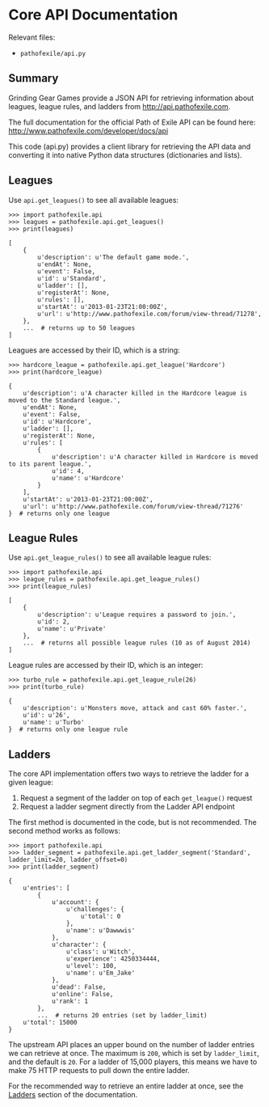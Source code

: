 Core API Documentation
======================

Relevant files:

* `pathofexile/api.py`

Summary
-------

Grinding Gear Games provide a JSON API for retrieving information about
leagues, league rules, and ladders from http://api.pathofexile.com.

The full documentation for the official Path of Exile API can be found here:
http://www.pathofexile.com/developer/docs/api

This code (api.py) provides a client library for retrieving the API data and
converting it into native Python data structures (dictionaries and lists).

Leagues
-------

Use `api.get_leagues()` to see all available leagues:

    >>> import pathofexile.api
    >>> leagues = pathofexile.api.get_leagues()
    >>> print(leagues)

    [
        {
            u'description': u'The default game mode.',
            u'endAt': None,
            u'event': False,
            u'id': u'Standard',
            u'ladder': [],
            u'registerAt': None,
            u'rules': [],
            u'startAt': u'2013-01-23T21:00:00Z',
            u'url': u'http://www.pathofexile.com/forum/view-thread/71278',
        },
        ...  # returns up to 50 leagues
    ]

Leagues are accessed by their ID, which is a string:

    >>> hardcore_league = pathofexile.api.get_league('Hardcore')
    >>> print(hardcore_league)

    {
        u'description': u'A character killed in the Hardcore league is moved to the Standard league.',
        u'endAt': None,
        u'event': False,
        u'id': u'Hardcore',
        u'ladder': [],
        u'registerAt': None,
        u'rules': [
            {
                u'description': u'A character killed in Hardcore is moved to its parent league.',
                u'id': 4,
                u'name': u'Hardcore'
            }
        ],
        u'startAt': u'2013-01-23T21:00:00Z',
        u'url': u'http://www.pathofexile.com/forum/view-thread/71276'
    }  # returns only one league


League Rules
------------

Use `api.get_league_rules()` to see all available league rules:

    >>> import pathofexile.api
    >>> league_rules = pathofexile.api.get_league_rules()
    >>> print(league_rules)

    [
        {
            u'description': u'League requires a password to join.',
            u'id': 2,
            u'name': u'Private'
        },
        ...  # returns all possible league rules (10 as of August 2014)
    ]

League rules are accessed by their ID, which is an integer:

    >>> turbo_rule = pathofexile.api.get_league_rule(26)
    >>> print(turbo_rule)

    {
        u'description': u'Monsters move, attack and cast 60% faster.',
        u'id': u'26',
        u'name': u'Turbo'
    }  # returns only one league rule


Ladders
-------

The core API implementation offers two ways to retrieve the ladder for a given
league:

1. Request a segment of the ladder on top of each `get_league()` request
2. Request a ladder segment directly from the Ladder API endpoint

The first method is documented in the code, but is not recommended. The second
method works as follows:

    >>> import pathofexile.api
    >>> ladder_segment = pathofexile.api.get_ladder_segment('Standard', ladder_limit=20, ladder_offset=0)
    >>> print(ladder_segment)

    {
        u'entries': [
            {
                u'account': {
                    u'challenges': {
                        u'total': 0
                    },
                    u'name': u'Dawwwis'
                },
                u'character': {
                    u'class': u'Witch',
                    u'experience': 4250334444,
                    u'level': 100,
                    u'name': u'Em_Jake'
                },
                u'dead': False,
                u'online': False,
                u'rank': 1
            },
            ...  # returns 20 entries (set by ladder_limit)
        u'total': 15000
    }

The upstream API places an upper bound on the number of ladder entries we can
retrieve at once. The maximum is `200`, which is set by `ladder_limit`, and the
default is `20`. For a ladder of 15,000 players, this means we have to make 75
HTTP requests to pull down the entire ladder.

For the recommended way to retrieve an entire ladder at once, see the
<a href="ladders.md">Ladders</a> section of the documentation.
